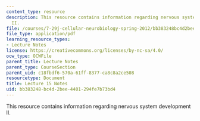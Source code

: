 ```yaml
---
content_type: resource
description: This resource contains information regarding nervous system development
  II.
file: /courses/7-29j-cellular-neurobiology-spring-2012/bb383248bc4d2bee4401294fe7b73bd4_MIT7_29JS12_lecture15.pdf
file_type: application/pdf
learning_resource_types:
- Lecture Notes
license: https://creativecommons.org/licenses/by-nc-sa/4.0/
ocw_type: OCWFile
parent_title: Lecture Notes
parent_type: CourseSection
parent_uid: c18fbdf6-570a-61ff-8377-ca8c8a2ce508
resourcetype: Document
title: Lecture 15 Notes
uid: bb383248-bc4d-2bee-4401-294fe7b73bd4
---
```

This resource contains information regarding nervous system development II.
